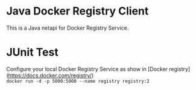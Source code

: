 # Java Docker Registry Client
This is a Java netapi for Docker Registry Service.

# JUnit Test
Configure your local Docker Registry Service as show in [Docker registry] (https://docs.docker.com/registry/)  
`docker run -d -p 5000:5000 --name registry registry:2`
